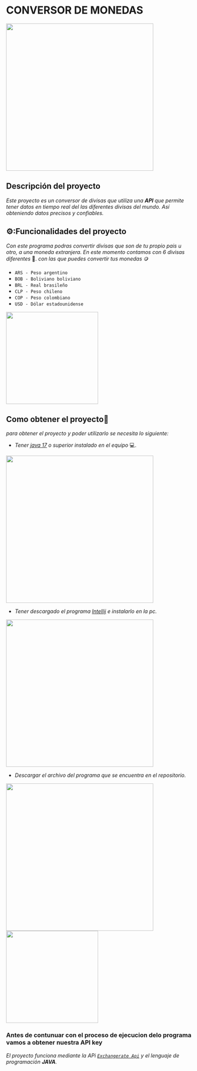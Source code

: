 # CONVERSOR DE MONEDAS
<img src="https://github.com/user-attachments/assets/78ed561e-b7d9-487a-8705-f0324c24d44c" width="400">

## Descripción del proyecto 
_Este proyecto es un conversor de divisas que utiliza una **API** que permite tener datos en tiempo real del las diferentes divisas del mundo.
Así obteniendo datos precisos y confiables._

## ⚙️:Funcionalidades del proyecto
_Con este programa podras convertir divisas que son de tu propio pais u otro, a una moneda extranjera. En este momento contamos con 6 divisas
diferentes_ 🏦. _con las que puedes convertir tus monedas_ 🪙 

- `ARS - Peso argentino`
- `BOB - Boliviano boliviano`
- `BRL - Real brasileño`
- `CLP - Peso chileno`
- `COP - Peso colombiano`
- `USD - Dólar estadounidense`
<img src="https://github.com/user-attachments/assets/6d31960e-d725-448a-ad26-49e8df606c5b" width="250">

## Como obtener el proyecto📁
_para obtener el proyecto y poder utilizarlo se necesita lo siguiente:_

- _Tener [java 17](https://www.oracle.com/co/java/technologies/downloads/#java21) o superior instalado en el equipo_ 💻.
<img src="https://github.com/user-attachments/assets/0c4a9113-1621-45ed-9e38-2c3aacb81078" width="400">

- _Tener descargado el programa [Intellij](https://www.jetbrains.com/idea/download/?section) e instalarlo en la pc._
<img src="https://github.com/user-attachments/assets/88110359-b58f-4081-a405-b8a0e87f4ae5" width="400">

- _Descargar el archivo del programa que se encuentra en el repositorio._
<img src="https://github.com/user-attachments/assets/8460ca06-d8dd-4960-bb9b-3f9e9fb14d10" width="400">
<img src="https://github.com/user-attachments/assets/538d0278-044c-474e-9564-656121dc7a32" width="250">

### Antes de contunuar con el proceso de ejecucion delo programa vamos a obtener nuestra **API key**










_El proyecto funciona mediante la APi [`Exchangerate Api`](https://www.exchangerate-api.com/) y el lenguaje de programación **JAVA**._
